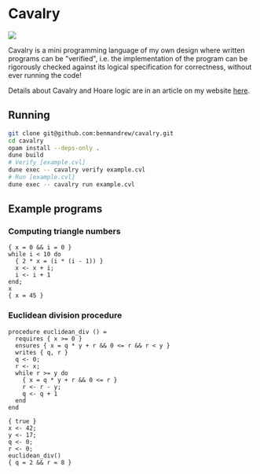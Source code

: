 # Cavalry

![](https://benmandrew.s3.eu-west-2.amazonaws.com/headers/cavalry-banner.png)

Cavalry is a mini programming language of my own design where written programs can be "verified", i.e.  the implementation of the program can be rigorously checked against its logical specification for correctness, without ever running the code!

Details about Cavalry and Hoare logic are in an article on my website [here](https://www.benmandrew.com/articles/cavalry).

## Running

```bash
git clone git@github.com:benmandrew/cavalry.git
cd cavalry
opam install --deps-only .
dune build
# Verify [example.cvl]
dune exec -- cavalry verify example.cvl
# Run [example.cvl]
dune exec -- cavalry run example.cvl
```

## Example programs

### Computing triangle numbers
```
{ x = 0 && i = 0 }
while i < 10 do
  { 2 * x = (i * (i - 1)) }
  x <- x + i;
  i <- i + 1
end;
x
{ x = 45 }
```


### Euclidean division procedure
```
procedure euclidean_div () =
  requires { x >= 0 }
  ensures { x = q * y + r && 0 <= r && r < y }
  writes { q, r }
  q <- 0;
  r <- x;
  while r >= y do
    { x = q * y + r && 0 <= r }
    r <- r - y;
    q <- q + 1
  end
end

{ true }
x <- 42;
y <- 17;
q <- 0;
r <- 0;
euclidean_div()
{ q = 2 && r = 8 }
```
